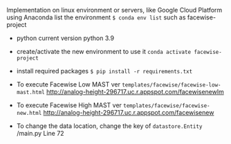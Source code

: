 Implementation on linux environment or servers, like Google Cloud Platform
using Anaconda list the environment
`$ conda env list`
such as facewise-project

- python
current version python 3.9

- create/activate the new environment to use it
`conda activate facewise-project`

- install required packages
`$ pip install -r requirements.txt`

- To execute Facewise Low MAST ver `templates/facewise/facewise-low-mast.html`
http://analog-height-296717.uc.r.appspot.com/facewisenewlm

- To execute Facewise High MAST ver `templates/facewise/facewise-new.html`
http://analog-height-296717.uc.r.appspot.com/facewisenew

- To change the data location, change the key of `datastore.Entity`
/main.py Line 72
